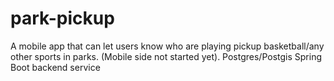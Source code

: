 # park-pickup

A mobile app that can let users know who are playing pickup basketball/any other sports in parks.
(Mobile side not started yet).
Postgres/Postgis
Spring Boot backend service
